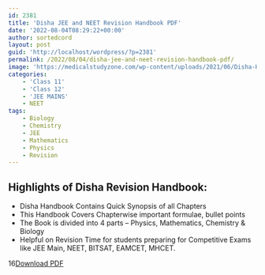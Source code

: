 ```yaml
---
id: 2381
title: 'Disha JEE and NEET Revision Handbook PDF'
date: '2022-08-04T08:29:22+00:00'
author: sortedcord
layout: post
guid: 'http://localhost/wordpress/?p=2381'
permalink: /2022/08/04/disha-jee-and-neet-revision-handbook-pdf/
image: 'https://medicalstudyzone.com/wp-content/uploads/2021/06/Disha-Handbook-for-JEE-NEET-2021-PDF-Free-Download.png'
categories:
    - 'Class 11'
    - 'Class 12'
    - 'JEE MAINS'
    - NEET
tags:
    - Biology
    - Chemistry
    - JEE
    - Mathematics
    - Physics
    - Revision
---
```


## Highlights of Disha Revision Handbook:

- Disha Handbook Contains Quick Synopsis of all Chapters
- This Handbook Covers Chapterwise important formulae, bullet points
- The Book is divided into 4 parts – Physics, Mathematics, Chemistry &amp; Biology
- Helpful on Revision Time for students preparing for Competitive Exams like JEE Main, NEET, BITSAT, EAMCET, MHCET.

16[Download PDF](https://drive.google.com/uc?export=download&id=11Y1COd7Um5YzGcRsMs-17toKc1MKndn5)